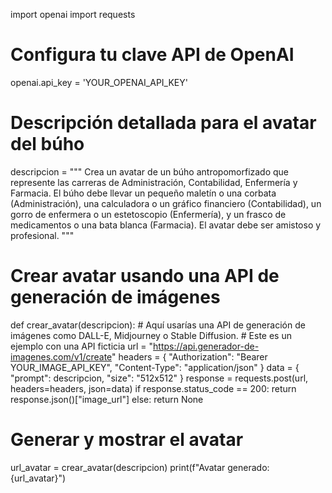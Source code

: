 import openai
import requests

# Configura tu clave API de OpenAI
openai.api_key = 'YOUR_OPENAI_API_KEY'

# Descripción detallada para el avatar del búho
descripcion = """
Crea un avatar de un búho antropomorfizado que represente las carreras de Administración, Contabilidad, Enfermería y Farmacia. 
El búho debe llevar un pequeño maletín o una corbata (Administración), una calculadora o un gráfico financiero (Contabilidad), 
un gorro de enfermera o un estetoscopio (Enfermería), y un frasco de medicamentos o una bata blanca (Farmacia). 
El avatar debe ser amistoso y profesional.
"""

# Crear avatar usando una API de generación de imágenes
def crear_avatar(descripcion):
    # Aquí usarías una API de generación de imágenes como DALL-E, Midjourney o Stable Diffusion.
    # Este es un ejemplo con una API ficticia
    url = "https://api.generador-de-imagenes.com/v1/create"
    headers = {
        "Authorization": "Bearer YOUR_IMAGE_API_KEY",
        "Content-Type": "application/json"
    }
    data = {
        "prompt": descripcion,
        "size": "512x512"
    }
    response = requests.post(url, headers=headers, json=data)
    if response.status_code == 200:
        return response.json()["image_url"]
    else:
        return None

# Generar y mostrar el avatar
url_avatar = crear_avatar(descripcion)
print(f"Avatar generado: {url_avatar}")
